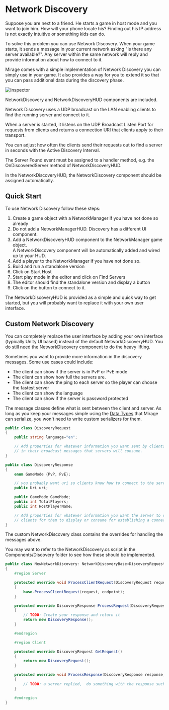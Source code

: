 # Network Discovery

Suppose you are next to a friend. He starts a game in host mode and you want to join him. How will your phone locate his? Finding out his IP address is not exactly intuitive or something kids can do.

To solve this problem you can use Network Discovery. When your game starts, it sends a message in your current network asking "Is there any server available?". Any server within the same network will reply and provide information about how to connect to it.

Mirage comes with a simple implementation of Network Discovery you can simply use in your game. It also provides a way for you to extend it so that you can pass additional data during the discovery phase.

![Inspector](/img/components/NetworkDiscovery.png)

NetworkDiscovery and NetworkDiscoveryHUD components are included.

Network Discovery uses a UDP broadcast on the LAN enabling clients to find the running server and connect to it.

When a server is started, it listens on the UDP Broadcast Listen Port for requests from clients and returns a connection URI that clients apply to their transport.

You can adjust how often the clients send their requests out to find a server in seconds with the Active Discovery Interval.

The Server Found event must be assigned to a handler method, e.g. the OnDiscoveredServer method of NetworkDiscoveryHUD.

In the NetworkDiscoveryHUD, the NetworkDiscovery component should be assigned automatically.

## Quick Start

To use Network Discovery follow these steps:

1.  Create a game object with a NetworkManager if you have not done so already
2.  Do not add a NetworkManagerHUD. Discovery has a different UI component.
3.  Add a NetworkDiscoveryHUD component to the NetworkManager game object.  
    A NetworkDiscovery component will be automatically added and wired up to your HUD.
4.  Add a player to the NetworkManager if you have not done so.
5.  Build and run a standalone version
6.  Click on Start Host
7.  Start play mode in the editor and click on Find Servers
8.  The editor should find the standalone version and display a button
9.  Click on the button to connect to it.

The NetworkDiscoveryHUD is provided as a simple and quick way to get started, but you will probably want to replace it with your own user interface.

## Custom Network Discovery

You can completely replace the user interface by adding your own interface (typically Unity UI based) instead of the default NetworkDiscoveryHUD. You do still need the NetworkDiscovery component to do the heavy lifting.

Sometimes you want to provide more information in the discovery messages. Some use cases could include:

-   The client can show if the server is in PvP or PvE mode
-   The client can show how full the servers are.
-   The client can show the ping to each server so the player can choose the fastest server
-   The client can show the language
-   The client can show if the server is password protected

The message classes define what is sent between the client and server. As long as you keep your messages simple using the [Data Types](/docs/guides/serialization/data-types) that Mirage can serialize, you won't need to write custom serializers for them.

```cs
public class DiscoveryRequest
{
    public string language="en";

    // Add properties for whatever information you want sent by clients
    // in their broadcast messages that servers will consume.
}

public class DiscoveryResponse
{
    enum GameMode {PvP, PvE};

    // you probably want uri so clients know how to connect to the server
    public Uri uri;

    public GameMode GameMode;
    public int TotalPlayers;
    public int HostPlayerName;

    // Add properties for whatever information you want the server to return to
    // clients for them to display or consume for establishing a connection.
}
```

The custom NetworkDiscovery class contains the overrides for handling the messages above.

You may want to refer to the NetworkDiscovery.cs script in the Components/Discovery folder to see how these should be implemented.

```cs
public class NewNetworkDiscovery: NetworkDiscoveryBase<DiscoveryRequest, DiscoveryResponse> 
{
    #region Server

    protected override void ProcessClientRequest(DiscoveryRequest request, IPEndPoint endpoint)
    {
        base.ProcessClientRequest(request, endpoint);
    }

    protected override DiscoveryResponse ProcessRequest(DiscoveryRequest request, IPEndPoint endpoint) 
    {
        // TODO: Create your response and return it   
        return new DiscoveryResponse();
    }

    #endregion

    #region Client

    protected override DiscoveryRequest GetRequest()
    {
        return new DiscoveryRequest();
    }

    protected override void ProcessResponse(DiscoveryResponse response, IPEndPoint endpoint)
    {
        // TODO: a server replied,  do something with the response such as invoking a unityevent
    }

    #endregion
}
```

